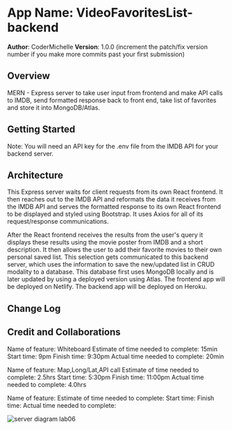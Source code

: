 
# App Name: VideoFavoritesList-backend

**Author**: CoderMichelle
**Version**: 1.0.0 (increment the patch/fix version number if you make more commits past your first submission)

## Overview

MERN - Express server to take user input from frontend and make API calls to IMDB, send formatted response back to front end, take list of favorites and store it into MongoDB/Atlas.

## Getting Started

Note: You will need an API key for the .env file from the IMDB API for your backend server.

## Architecture

This Express server waits for client requests from its own React frontend. It then reaches out to the IMDB API and reformats the data it receives from the IMDB API and serves the formatted response to its own React frontend to be displayed and styled using Bootstrap. It uses Axios for all of its request/response communications.

 After the React frontend receives the results from the user's query it displays these results using the movie poster from IMDB and a short description. It then allows the user to add their favorite movies to their own personal saved list. This selection gets communicated to this backend server, which uses the information to save the new/updated list in CRUD modality to a database. This database first uses MongoDB locally and is later updated by using a deployed version using Atlas. The frontend app will be deployed on Netlify. The backend app will be deployed on Heroku.

## Change Log
<!-- Use this area to document the iterative changes made to your application as each feature is successfully implemented. Use time stamps. Here's an example:

02-05-2022 4:59pm -Setting up GitHub repositories, cloning them to my local working environment, creating SSH Keys, setting up README file.  -->

## Credit and Collaborations
<!-- Give credit (and a link) to other people or resources that helped you build this application. -->

Name of feature: Whiteboard
Estimate of time needed to complete: 15min
Start time: 9pm
Finish time: 9:30pm
Actual time needed to complete: 20min

Name of feature: Map,Long/Lat,API call
Estimate of time needed to complete: 2.5hrs
Start time: 5:30pm
Finish time: 11:00pm
Actual time needed to complete: 4.0hrs

Name of feature:
Estimate of time needed to complete:
Start time:
Finish time:
Actual time needed to complete:

![server diagram lab06](public/whiteboard.jpg)
